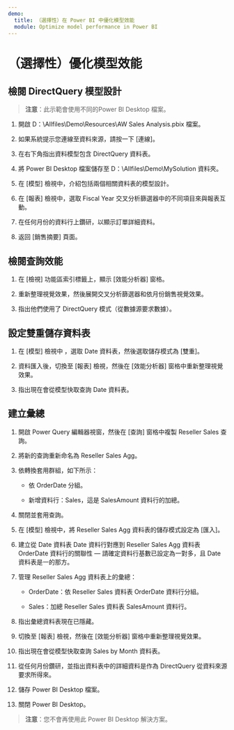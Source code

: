 ```yaml
---
demo:
  title: （選擇性）在 Power BI 中優化模型效能
  module: Optimize model performance in Power BI
---
```


# （選擇性）優化模型效能

## 檢閱 DirectQuery 模型設計

> **注意**：此示範會使用不同的Power BI Desktop 檔案。

1. 開啟 D：\Allfiles\Demo\Resources\AW Sales Analysis.pbix 檔案。

1. 如果系統提示您連線至資料來源，請按一下 [連線]。

1. 在右下角指出資料模型包含 DirectQuery 資料表。

1. 將 Power BI Desktop 檔案儲存至 D：\Allfiles\Demo\MySolution 資料夾。

1. 在 [模型] 檢視中，介紹包括兩個相關資料表的模型設計。

1. 在 [報表] 檢視中，選取 Fiscal Year 交叉分析篩選器中的不同項目來與報表互動。

1. 在任何月份的資料行上鑽研，以顯示訂單詳細資料。

1. 返回 [銷售摘要] 頁面。

## 檢閱查詢效能

1. 在 [檢視] 功能區索引標籤上，顯示 [效能分析器] 窗格。

1. 重新整理視覺效果，然後展開交叉分析篩選器和依月份銷售視覺效果。

1. 指出他們使用了 DirectQuery 模式（從數據源要求數據）。

## 設定雙重儲存資料表

1. 在 [模型] 檢視中 ，選取 Date 資料表，然後選取儲存模式為 [雙重]。

1. 資料匯入後，切換至 [報表] 檢視，然後在 [效能分析器] 窗格中重新整理視覺效果。

1. 指出現在會從模型快取查詢 Date 資料表。

## 建立彙總

1. 開啟 Power Query 編輯器視窗，然後在 [查詢] 窗格中複製 Reseller Sales 查詢。

1. 將新的查詢重新命名為 Reseller Sales Agg。

1. 依轉換套用群組，如下所示：

    - 依 OrderDate 分組。

    - 新增資料行：Sales，這是 SalesAmount 資料行的加總。

1. 關閉並套用查詢。

1. 在 [模型] 檢視中，將 Reseller Sales Agg 資料表的儲存模式設定為 [匯入]。

1. 建立從 Date 資料表 Date 資料行對應到 Reseller Sales Agg 資料表 OrderDate 資料行的關聯性 — 請確定資料行基數已設定為一對多，且 Date 資料表是一的那方。

1. 管理 Reseller Sales Agg 資料表上的彙總：

    - OrderDate：依 Reseller Sales 資料表 OrderDate 資料行分組。

    - Sales：加總 Reseller Sales 資料表 SalesAmount 資料行。

1. 指出彙總資料表現在已隱藏。

1. 切換至 [報表] 檢視，然後在 [效能分析器] 窗格中重新整理視覺效果。

1. 指出現在會從模型快取查詢 Sales by Month 資料表。

1. 從任何月份鑽研，並指出資料表中的詳細資料是作為 DirectQuery 從資料來源要求所得來。

1. 儲存 Power BI Desktop 檔案。

1. 關閉 Power BI Desktop。

> **注意**：您不會再使用此 Power BI Desktop 解決方案。
